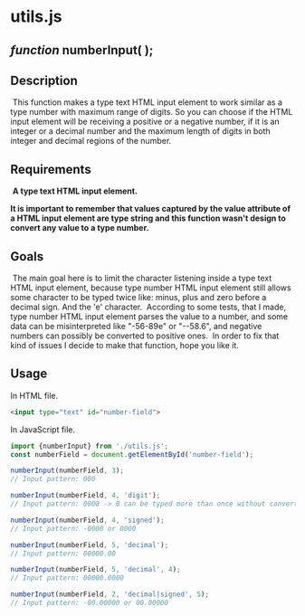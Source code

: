 # utils.js

## *function* numberInput(	); 

## Description
​	This function makes a type text HTML input element to work similar as a type number with maximum range of digits. So you can choose if the HTML input element will be receiving a positive or a negative number, if it is an integer or a decimal number and the maximum length of digits in both integer and decimal regions of the number.

## Requirements
​	**A type text HTML input element.**

**It is important to remember that values captured by the value attribute of  a HTML input element are type string and this function wasn't design to convert any value to a type number.**

## Goals
​	The main goal here is to limit the character listening inside a type text HTML input element, because type number  HTML input element still allows some character to be typed twice like: minus, plus and zero before a decimal sign. And the 'e' character. 
​	According to some tests, that I made, type number HTML input element parses the value to a number, and some data can be misinterpreted like "-56-89e" or "--58.6", and negative numbers can possibly be converted to positive ones.
​	In order to fix that kind of issues I decide to make that function, hope you like it.

## Usage
In HTML file.
````html
<input type="text" id="number-field">
````

In JavaScript file.
````javascript
import {numberInput} from './utils.js';
const numberField = document.getElementById('number-field');

numberInput(numberField, 3);
// Input pattern: 000

numberInput(numberField, 4, 'digit');
// Input pattern: 0000 -> 0 can be typed more than once without convertion to just one "zero".

numberInput(numberField, 4, 'signed');
// Input pattern: -0000 or 0000

numberInput(numberField, 5, 'decimal');
// Input pattern: 00000.00

numberInput(numberField, 5, 'decimal', 4);
// Input pattern: 00000.0000

numberInput(numberField, 2, 'decimal|signed', 5);
// Input pattern: -00.00000 or 00.00000
````